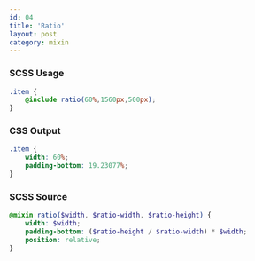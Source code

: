 ```yaml
---
id: 04
title: 'Ratio'
layout: post
category: mixin
---
```


### SCSS Usage

```scss
.item {
    @include ratio(60%,1560px,500px);
}
```

### CSS Output

```scss
.item {
    width: 60%;
    padding-bottom: 19.23077%;
}
```

### SCSS Source

```scss
@mixin ratio($width, $ratio-width, $ratio-height) {
    width: $width;
    padding-bottom: ($ratio-height / $ratio-width) * $width;
    position: relative;
}
```
